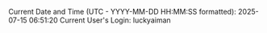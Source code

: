 Current Date and Time (UTC - YYYY-MM-DD HH:MM:SS formatted): 2025-07-15 06:51:20
Current User's Login: luckyaiman
